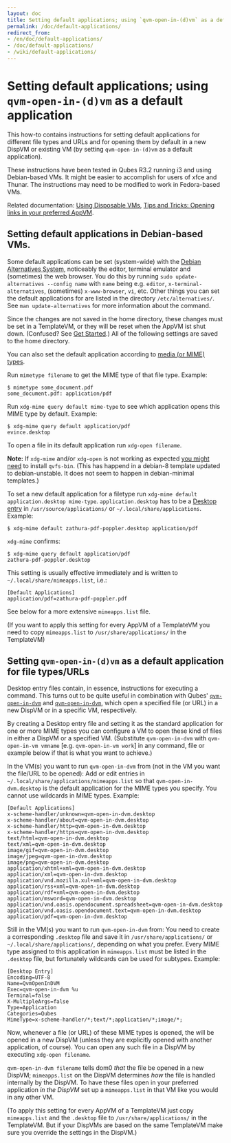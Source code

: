 ```yaml
---
layout: doc
title: Setting default applications; using `qvm-open-in-(d)vm` as a default application
permalink: /doc/default-applications/
redirect_from:
- /en/doc/default-applications/
- /doc/default-applications/
- /wiki/default-applications/
---
```


# Setting default applications; using `qvm-open-in-(d)vm` as a default application

This how-to contains instructions for setting default applications for different file types and URLs and for opening them by default in a new DispVM or existing VM (by setting `qvm-open-in-(d)vm` as a default application).

These instructions have been tested in Qubes R3.2 running i3 and using Debian-based VMs. It might be easier to accomplish for users of xfce and Thunar. The instructions may need to be modified to work in Fedora-based VMs.

Related documentation: [Using Disposable VMs](https://www.qubes-os.org/doc/dispvm/), [Tips and Tricks: Opening links in your preferred AppVM](https://www.qubes-os.org/doc/tips-and-tricks/#opening-links-in-your-preferred-appvm).



## Setting default applications in Debian-based VMs.

Some default applications can be set (system-wide) with the [Debian Alternatives System](https://wiki.debian.org/DebianAlternatives), noticeably the editor, terminal emulator and (sometimes) the web browser. You do this by running `sudo update-alternatives --config name` with `name` being e.g. `editor`, `x-terminal-alternatives`, (sometimes) `x-www-browser`, `vi`, etc. Other things you can set the default applications for are listed in the directory `/etc/alternatives/`. See `man update-alternatives` for more information about the command.

Since the changes are not saved in the home directory, these changes must be set in a TemplateVM, or they will be reset when the AppVM ist shut down. (Confused? See [Get Started](https://www.qubes-os.org/getting-started/).) All of the following settings are saved to the home directory.

You can also set the default application according to [media (or MIME) types](https://en.wikipedia.org/wiki/Media_type).

Run `mimetype filename` to get the MIME type of that file type. Example:

	$ mimetype some_document.pdf
	some_document.pdf: application/pdf

Run `xdg-mime query default mime-type` to see which application opens this MIME type by default. Example:

	$ xdg-mime query default application/pdf
	evince.desktop

To open a file in its default application run `xdg-open filename`.

**Note:** If `xdg-mime` and/or `xdg-open` is not working as expected [you might need](https://askubuntu.com/questions/779717/xdg-open-stopped-working-since-16-04-upgrade) to install `qvfs-bin`. (This has happend in a debian-8 template updated to debian-unstable. It does not seem to happen in debian-minimal templates.)

To set a new default application for a filetype run `xdg-mime default application.desktop mime-type`. `application.desktop` has to be a [Desktop entry](https://wiki.archlinux.org/index.php/Desktop_entries) in `/usr/source/applications/` or `~/.local/share/applications`. Example:

	$ xdg-mime default zathura-pdf-poppler.desktop application/pdf

`xdg-mime` confirms:

	$ xdg-mime query default application/pdf
	zathura-pdf-poppler.desktop

This setting is usually effective immediately and is written to `~/.local/share/mimeapps.list`, i.e.:

	[Default Applications]
	application/pdf=zathura-pdf-poppler.pdf

See below for a more extensive `mimeapps.list` file.

(If you want to apply this setting for every AppVM of a TemplateVM you need to copy `mimeapps.list` to `/usr/share/applications/` in the TemplateVM)


## Setting `qvm-open-in-(d)vm` as a default application for file types/URLs

Desktop entry files contain, in essence, instructions for executing a command. This turns out to be quite useful in combination with Qubes' [`qvm-open-in-dvm`](https://www.qubes-os.org/doc/vm-tools/qvm-open-in-vm/) and [`qvm-open-in-dvm`](https://www.qubes-os.org/doc/vm-tools/qvm-open-in-dvm/), which open a specified file (or URL) in a new DispVM or in a specific VM, respectively.

By creating a Desktop entry file and setting it as the standard application for one or more MIME types you can configure a VM to open these kind of files in either a DispVM or a specified VM. (Substitute `qvm-open-in-dvm` with  `qvm-open-in-vm vmname` [e.g. `qvm-open-in-vm work`] in any command, file or example below if that is what you want to achieve.)

In the VM(s) you want to run `qvm-open-in-dvm` from (not in the VM you want the file/URL to be opened): Add or edit entries in `~/.local/share/applications/mimeapps.list` so that `qvm-open-in-dvm.desktop` is the default application for the MIME types you specify. You cannot use wildcards in MIME types. Example:

	
	[Default Applications]
	x-scheme-handler/unknown=qvm-open-in-dvm.desktop
	x-scheme-handler/about=qvm-open-in-dvm.desktop
	x-scheme-handler/http=qvm-open-in-dvm.desktop
	x-scheme-handler/https=qvm-open-in-dvm.desktop
	text/html=qvm-open-in-dvm.desktop
	text/xml=qvm-open-in-dvm.desktop
	image/gif=qvm-open-in-dvm.desktop
	image/jpeg=qvm-open-in-dvm.desktop
	image/png=qvm-open-in-dvm.desktop
	application/xhtml+xml=qvm-open-in-dvm.desktop
	application/xml=qvm-open-in-dvm.desktop
	application/vnd.mozilla.xul+xml=qvm-open-in-dvm.desktop
	application/rss+xml=qvm-open-in-dvm.desktop
	application/rdf+xml=qvm-open-in-dvm.desktop
	application/msword=qvm-open-in-dvm.desktop
	application/vnd.oasis.opendocument.spreadsheet=qvm-open-in-dvm.desktop
	application/vnd.oasis.opendocument.text=qvm-open-in-dvm.desktop
	application/pdf=qvm-open-in-dvm.desktop

Still in the VM(s) you want to run `qvm-open-in-dvm` from: You need to create a corresponding `.desktop` file and save it in `/usr/share/applications/` or `~/.local/share/applications/`, depending on what you prefer. Every MIME type assigned to this application in `mimeapps.list` must be listed in the `.desktop` file, but fortunately wildcards can be used for subtypes. Example:

	[Desktop Entry]
	Encoding=UTF-8
	Name=QvmOpenInDVM
	Exec=qvm-open-in-dvm %u
	Terminal=false
	X-MultipleArgs=false
	Type=Application
	Categories=Qubes
	MimeType=x-scheme-handler/*;text/*;application/*;image/*;

Now, whenever a file (or URL) of these MIME types is opened, the will be opened in a new DispVM (unless they are explicitly opened with another application, of course). You can open any such file in a DispVM by executing `xdg-open filename`.

 `qvm-open-in-dvm filename` tells dom0 *that* the file be opened in a new DispVM; `mimeapps.list` on the DispVM determines *how* the file is handled internally by the DispVM. To have these files open in your preferred application *in the DispVM* set up a `mimeapps.list` in that VM like you would in any other VM.
 
 (To apply this setting for every AppVM of a TemplateVM just copy `mimeapps.list` and the `.desktop` file to `/usr/share/applications/` in the TemplateVM. But if your DispVMs are based on the same TemplateVM make sure you override the settings in the DispVM.)
